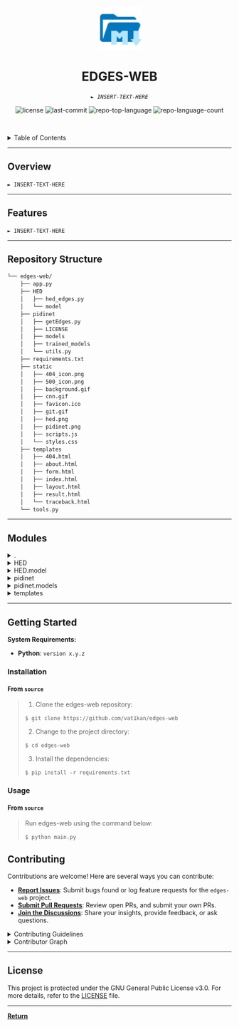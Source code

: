 <p align="center">
  <img src="https://raw.githubusercontent.com/PKief/vscode-material-icon-theme/ec559a9f6bfd399b82bb44393651661b08aaf7ba/icons/folder-markdown-open.svg" width="100" alt="project-logo">
</p>
<p align="center">
    <h1 align="center">EDGES-WEB</h1>
</p>
<p align="center">
    <em><code>► INSERT-TEXT-HERE</code></em>
</p>
<p align="center">
	<img src="https://img.shields.io/github/license/vat1kan/edges-web?style=default&logo=opensourceinitiative&logoColor=white&color=0080ff" alt="license">
	<img src="https://img.shields.io/github/last-commit/vat1kan/edges-web?style=default&logo=git&logoColor=white&color=0080ff" alt="last-commit">
	<img src="https://img.shields.io/github/languages/top/vat1kan/edges-web?style=default&color=0080ff" alt="repo-top-language">
	<img src="https://img.shields.io/github/languages/count/vat1kan/edges-web?style=default&color=0080ff" alt="repo-language-count">
<p>
<p align="center">
	<!-- default option, no dependency badges. -->
</p>

<br><!-- TABLE OF CONTENTS -->
<details>
  <summary>Table of Contents</summary><br>

- [ Overview](#-overview)
- [ Features](#-features)
- [ Repository Structure](#-repository-structure)
- [ Modules](#-modules)
- [ Getting Started](#-getting-started)
  - [ Installation](#-installation)
  - [ Usage](#-usage)
  - [ Tests](#-tests)
- [ Project Roadmap](#-project-roadmap)
- [ Contributing](#-contributing)
- [ License](#-license)
- [ Acknowledgments](#-acknowledgments)
</details>
<hr>

##  Overview

<code>► INSERT-TEXT-HERE</code>

---

##  Features

<code>► INSERT-TEXT-HERE</code>

---

##  Repository Structure

```sh
└── edges-web/
    ├── app.py
    ├── HED
    │   ├── hed_edges.py
    │   └── model
    ├── pidinet
    │   ├── getEdges.py
    │   ├── LICENSE
    │   ├── models
    │   ├── trained_models
    │   └── utils.py
    ├── requirements.txt
    ├── static
    │   ├── 404_icon.png
    │   ├── 500_icon.png
    │   ├── background.gif
    │   ├── cnn.gif
    │   ├── favicon.ico
    │   ├── git.gif
    │   ├── hed.png
    │   ├── pidinet.png
    │   ├── scripts.js
    │   └── styles.css
    ├── templates
    │   ├── 404.html
    │   ├── about.html
    │   ├── form.html
    │   ├── index.html
    │   ├── layout.html
    │   ├── result.html
    │   └── traceback.html
    └── tools.py
```

---

##  Modules

<details closed><summary>.</summary>

| File                                                                                  | Summary                         |
| ---                                                                                   | ---                             |
| [app.py](https://github.com/vat1kan/edges-web/blob/master/app.py)                     | <code>► INSERT-TEXT-HERE</code> |
| [requirements.txt](https://github.com/vat1kan/edges-web/blob/master/requirements.txt) | <code>► INSERT-TEXT-HERE</code> |
| [tools.py](https://github.com/vat1kan/edges-web/blob/master/tools.py)                 | <code>► INSERT-TEXT-HERE</code> |

</details>

<details closed><summary>HED</summary>

| File                                                                              | Summary                         |
| ---                                                                               | ---                             |
| [hed_edges.py](https://github.com/vat1kan/edges-web/blob/master/HED\hed_edges.py) | <code>► INSERT-TEXT-HERE</code> |

</details>

<details closed><summary>HED.model</summary>

| File                                                                                          | Summary                         |
| ---                                                                                           | ---                             |
| [deploy.prototxt](https://github.com/vat1kan/edges-web/blob/master/HED\model\deploy.prototxt) | <code>► INSERT-TEXT-HERE</code> |

</details>

<details closed><summary>pidinet</summary>

| File                                                                                | Summary                         |
| ---                                                                                 | ---                             |
| [getEdges.py](https://github.com/vat1kan/edges-web/blob/master/pidinet\getEdges.py) | <code>► INSERT-TEXT-HERE</code> |
| [utils.py](https://github.com/vat1kan/edges-web/blob/master/pidinet\utils.py)       | <code>► INSERT-TEXT-HERE</code> |

</details>

<details closed><summary>pidinet.models</summary>

| File                                                                                                     | Summary                         |
| ---                                                                                                      | ---                             |
| [config.py](https://github.com/vat1kan/edges-web/blob/master/pidinet\models\config.py)                   | <code>► INSERT-TEXT-HERE</code> |
| [convert_pidinet.py](https://github.com/vat1kan/edges-web/blob/master/pidinet\models\convert_pidinet.py) | <code>► INSERT-TEXT-HERE</code> |
| [ops.py](https://github.com/vat1kan/edges-web/blob/master/pidinet\models\ops.py)                         | <code>► INSERT-TEXT-HERE</code> |
| [pidinet.py](https://github.com/vat1kan/edges-web/blob/master/pidinet\models\pidinet.py)                 | <code>► INSERT-TEXT-HERE</code> |

</details>

<details closed><summary>templates</summary>

| File                                                                                        | Summary                         |
| ---                                                                                         | ---                             |
| [404.html](https://github.com/vat1kan/edges-web/blob/master/templates\404.html)             | <code>► INSERT-TEXT-HERE</code> |
| [about.html](https://github.com/vat1kan/edges-web/blob/master/templates\about.html)         | <code>► INSERT-TEXT-HERE</code> |
| [form.html](https://github.com/vat1kan/edges-web/blob/master/templates\form.html)           | <code>► INSERT-TEXT-HERE</code> |
| [index.html](https://github.com/vat1kan/edges-web/blob/master/templates\index.html)         | <code>► INSERT-TEXT-HERE</code> |
| [layout.html](https://github.com/vat1kan/edges-web/blob/master/templates\layout.html)       | <code>► INSERT-TEXT-HERE</code> |
| [result.html](https://github.com/vat1kan/edges-web/blob/master/templates\result.html)       | <code>► INSERT-TEXT-HERE</code> |
| [traceback.html](https://github.com/vat1kan/edges-web/blob/master/templates\traceback.html) | <code>► INSERT-TEXT-HERE</code> |

</details>

---

##  Getting Started

**System Requirements:**

* **Python**: `version x.y.z`

###  Installation

<h4>From <code>source</code></h4>

> 1. Clone the edges-web repository:
>
> ```console
> $ git clone https://github.com/vat1kan/edges-web
> ```
>
> 2. Change to the project directory:
> ```console
> $ cd edges-web
> ```
>
> 3. Install the dependencies:
> ```console
> $ pip install -r requirements.txt
> ```

###  Usage

<h4>From <code>source</code></h4>

> Run edges-web using the command below:
> ```console
> $ python main.py
> ```


##  Contributing

Contributions are welcome! Here are several ways you can contribute:

- **[Report Issues](https://github.com/vat1kan/edges-web/issues)**: Submit bugs found or log feature requests for the `edges-web` project.
- **[Submit Pull Requests](https://github.com/vat1kan/edges-web/blob/main/CONTRIBUTING.md)**: Review open PRs, and submit your own PRs.
- **[Join the Discussions](https://github.com/vat1kan/edges-web/discussions)**: Share your insights, provide feedback, or ask questions.

<details closed>
<summary>Contributing Guidelines</summary>

1. **Fork the Repository**: Start by forking the project repository to your github account.
2. **Clone Locally**: Clone the forked repository to your local machine using a git client.
   ```sh
   git clone https://github.com/vat1kan/edges-web
   ```
3. **Create a New Branch**: Always work on a new branch, giving it a descriptive name.
   ```sh
   git checkout -b new-feature-x
   ```
4. **Make Your Changes**: Develop and test your changes locally.
5. **Commit Your Changes**: Commit with a clear message describing your updates.
   ```sh
   git commit -m 'Implemented new feature x.'
   ```
6. **Push to github**: Push the changes to your forked repository.
   ```sh
   git push origin new-feature-x
   ```
7. **Submit a Pull Request**: Create a PR against the original project repository. Clearly describe the changes and their motivations.
8. **Review**: Once your PR is reviewed and approved, it will be merged into the main branch. Congratulations on your contribution!
</details>

<details closed>
<summary>Contributor Graph</summary>
<br>
<p align="center">
   <a href="https://github.com{/vat1kan/edges-web/}graphs/contributors">
      <img src="https://contrib.rocks/image?repo=vat1kan/edges-web">
   </a>
</p>
</details>

---

##  License

This project is protected under the GNU General Public License v3.0. For more details, refer to the [LICENSE](https://spdx.org/licenses/GPL-3.0-or-later.html) file.

---

[**Return**](#-overview)


